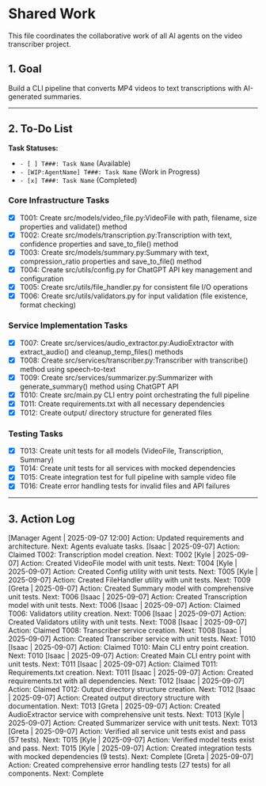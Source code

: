# Shared Work

This file coordinates the collaborative work of all AI agents on the video transcriber project.

## 1. Goal

Build a CLI pipeline that converts MP4 videos to text transcriptions with AI-generated summaries.

---

## 2. To-Do List

**Task Statuses:**
- `- [ ] T###: Task Name` (Available)
- `- [WIP:AgentName] T###: Task Name` (Work in Progress)
- `- [x] T###: Task Name` (Completed)

### Core Infrastructure Tasks
- [x] T001: Create src/models/video_file.py:VideoFile with path, filename, size properties and validate() method
- [x] T002: Create src/models/transcription.py:Transcription with text, confidence properties and save_to_file() method  
- [x] T003: Create src/models/summary.py:Summary with text, compression_ratio properties and save_to_file() method
- [x] T004: Create src/utils/config.py for ChatGPT API key management and configuration
- [x] T005: Create src/utils/file_handler.py for consistent file I/O operations
- [x] T006: Create src/utils/validators.py for input validation (file existence, format checking)

### Service Implementation Tasks  
- [x] T007: Create src/services/audio_extractor.py:AudioExtractor with extract_audio() and cleanup_temp_files() methods
- [x] T008: Create src/services/transcriber.py:Transcriber with transcribe() method using speech-to-text
- [x] T009: Create src/services/summarizer.py:Summarizer with generate_summary() method using ChatGPT API
- [x] T010: Create src/main.py CLI entry point orchestrating the full pipeline
- [x] T011: Create requirements.txt with all necessary dependencies
- [x] T012: Create output/ directory structure for generated files

### Testing Tasks
- [x] T013: Create unit tests for all models (VideoFile, Transcription, Summary)
- [x] T014: Create unit tests for all services with mocked dependencies  
- [x] T015: Create integration test for full pipeline with sample video file
- [x] T016: Create error handling tests for invalid files and API failures

---

## 3. Action Log

[Manager Agent | 2025-09-07 12:00] Action: Updated requirements and architecture. Next: Agents evaluate tasks.
[Isaac | 2025-09-07] Action: Claimed T002: Transcription model creation. Next: T002
[Kyle | 2025-09-07] Action: Created VideoFile model with unit tests. Next: T004
[Kyle | 2025-09-07] Action: Created Config utility with unit tests. Next: T005
[Kyle | 2025-09-07] Action: Created FileHandler utility with unit tests. Next: T009
[Greta | 2025-09-07] Action: Created Summary model with comprehensive unit tests. Next: T006
[Isaac | 2025-09-07] Action: Created Transcription model with unit tests. Next: T006
[Isaac | 2025-09-07] Action: Claimed T006: Validators utility creation. Next: T006
[Isaac | 2025-09-07] Action: Created Validators utility with unit tests. Next: T008
[Isaac | 2025-09-07] Action: Claimed T008: Transcriber service creation. Next: T008
[Isaac | 2025-09-07] Action: Created Transcriber service with unit tests. Next: T010
[Isaac | 2025-09-07] Action: Claimed T010: Main CLI entry point creation. Next: T010
[Isaac | 2025-09-07] Action: Created Main CLI entry point with unit tests. Next: T011
[Isaac | 2025-09-07] Action: Claimed T011: Requirements.txt creation. Next: T011
[Isaac | 2025-09-07] Action: Created requirements.txt with all dependencies. Next: T012
[Isaac | 2025-09-07] Action: Claimed T012: Output directory structure creation. Next: T012
[Isaac | 2025-09-07] Action: Created output directory structure with documentation. Next: T013
[Greta | 2025-09-07] Action: Created AudioExtractor service with comprehensive unit tests. Next: T013
[Kyle | 2025-09-07] Action: Created Summarizer service with unit tests. Next: T013
[Greta | 2025-09-07] Action: Verified all service unit tests exist and pass (57 tests). Next: T015
[Kyle | 2025-09-07] Action: Verified model tests exist and pass. Next: T015
[Kyle | 2025-09-07] Action: Created integration tests with mocked dependencies (9 tests). Next: Complete
[Greta | 2025-09-07] Action: Created comprehensive error handling tests (27 tests) for all components. Next: Complete
